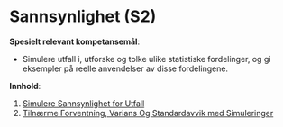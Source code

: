 # Sannsynlighet (S2)


**Spesielt relevant kompetansemål**:

- Simulere utfall i, utforske og tolke ulike statistiske fordelinger, og gi eksempler på reelle anvendelser av disse fordelingene.


**Innhold**:

1. [Simulere Sannsynlighet for Utfall](./simulere_sannsynligheter.ipynb)
2. [Tilnærme Forventning, Varians Og Standardavvik med Simuleringer](./exp_var_std_simulering.ipynb)